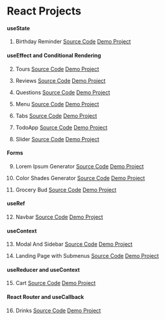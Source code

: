 # React Projects

#### useState

1. Birthday Reminder
[Source Code](https://github.com/farhadggu/React-Projects/tree/main/01-Birthday%20Reminder%20Project)
[Demo Project](https://dashing-frangipane-dd4a87.netlify.app)

#### useEffect and Conditional Rendering

2. Tours
[Source Code](https://github.com/farhadggu/React-Projects/tree/main/02-TourProject)
[Demo Project](https://beamish-rolypoly-026e1a.netlify.app)

3. Reviews
[Source Code](https://github.com/farhadggu/React-Projects/tree/main/03-ReviewProject)
[Demo Project](https://vermillion-sorbet-466378.netlify.app/)

4. Questions
[Source Code](https://github.com/farhadggu/React-Projects/tree/main/04-Accordion%20Project)
[Demo Project](https://exquisite-crisp-276d59.netlify.app)

5. Menu
[Source Code](https://github.com/farhadggu/React-Projects/tree/main/05-MenuProject)
[Demo Project](https://verdant-fudge-76b146.netlify.app)

6. Tabs
[Source Code](https://github.com/farhadggu/React-Projects/tree/main/06-TabsProject)
[Demo Project](https://splendorous-pika-d45438.netlify.app)

7. TodoApp
[Source Code](https://github.com/farhadggu/React-Projects/tree/main/07-Todo%20App%20Project)
[Demo Project](https://lighthearted-queijadas-4872ca.netlify.app)

8. Slider
[Source Code](https://github.com/farhadggu/React-Projects/tree/main/08-SliderProject)
[Demo Project](https://enchanting-maamoul-f16b83.netlify.app)

#### Forms

9. Lorem Ipsum Generator
[Source Code](https://github.com/farhadggu/React-Projects/tree/main/09-Lorem%20Generator%20Project)
[Demo Project](https://lambent-melba-9e3c7a.netlify.app)

10. Color Shades Generator
[Source Code](https://github.com/farhadggu/React-Projects/tree/main/10-Color%20Generator%20Project)
[Demo Project](https://melodic-paletas-92caa2.netlify.app)

11. Grocery Bud
[Source Code](https://github.com/farhadggu/React-Projects/tree/main/11-Groccery%20Bud%20Project)
[Demo Project](https://capable-cobbler-03fbe8.netlify.app)

#### useRef

12. Navbar
[Source Code](https://github.com/farhadggu/React-Projects/tree/main/12-Navbar%20Project)
[Demo Project](https://astounding-pie-f2d446.netlify.app)

#### useContext

13. Modal And Sidebar
[Source Code](https://github.com/farhadggu/React-Projects/tree/main/13-Sidebar%20%26%20Modal%20Project)
[Demo Project](https://tubular-profiterole-2947c8.netlify.app)

14. Landing Page with Submenus
[Source Code](https://github.com/farhadggu/React-Projects/tree/main/14-Landing%20Page%20Project)
[Demo Project](https://relaxed-pastelito-af02d6.netlify.app)

#### useReducer and useContext

15. Cart
[Source Code](https://github.com/farhadggu/React-Projects/tree/main/16-Cart%20Project)
[Demo Project](https://silly-dieffenbachia-35935f.netlify.app)

#### React Router and useCallback

16. Drinks
[Source Code](https://github.com/farhadggu/React-Projects/tree/main/17-API%20Drinks%20Project)
[Demo Project](https://eloquent-zabaione-5cfaa4.netlify.app)
